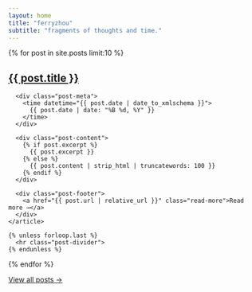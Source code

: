 ```yaml
---
layout: home
title: "ferryzhou"
subtitle: "fragments of thoughts and time."
---
```


<div class="posts">
  {% for post in site.posts limit:10 %}
    <article class="post">
      <h2 class="post-title">
        <a href="{{ post.url | relative_url }}">{{ post.title }}</a>
      </h2>
      
      <div class="post-meta">
        <time datetime="{{ post.date | date_to_xmlschema }}">
          {{ post.date | date: "%B %d, %Y" }}
        </time>
      </div>
      
      <div class="post-content">
        {% if post.excerpt %}
          {{ post.excerpt }}
        {% else %}
          {{ post.content | strip_html | truncatewords: 100 }}
        {% endif %}
      </div>
      
      <div class="post-footer">
        <a href="{{ post.url | relative_url }}" class="read-more">Read more →</a>
      </div>
    </article>
    
    {% unless forloop.last %}
      <hr class="post-divider">
    {% endunless %}
  {% endfor %}
</div>

<div class="view-all-posts">
  <a href="{{ '/archive' | relative_url }}" class="view-all-link">View all posts →</a>
</div>

